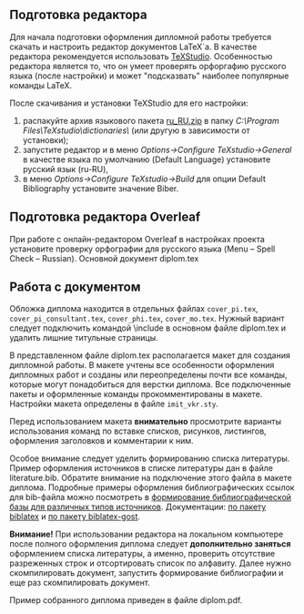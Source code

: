 <!DOCTYPE HTML PUBLIC "-//W3C//DTD HTML 4.0 Transitional//EN">
<html>
<head>
<title>Инструкции по работе с шаблоном</title>
<meta name="" content="">
</head>
<body>
<h2>Подготовка редактора</h2>
<p>Для начала подготовки оформления дипломной работы требуется скачать и настроить редактор документов LaTeX`а. 
В качестве редактора рекомендуется использовать <a href="http://texstudio.sourceforge.net/">TeXStudio</a>. 
Особенностью редактора является то, что он умеет проверять орфоргафию русского языка (после настройки) и может "подсказвать" наиболее популярные команды LaTeX.</p>
<p>После скачивания и установки TeXStudio для его настройки:</p>
<ol>
	<li>распакуйте архив языкового пакета <a href="https://drive.google.com/file/d/1WBPQx5ner85m9oBsR8S8GXr7iNdC69bz/view?usp=sharing">ru_RU.zip</a> 
	в папку <em>C:\Program Files\TeXstudio\dictionaries\</em> (или другую в зависимости от установки); </li>
	<li>запустите редактор и в меню <em>Options->Configure TeXstudio->General</em> в качестве языка по умолчанию (Default Language) установите русский язык (ru-RU),</li>
  <li>в меню <em>Options->Configure TeXstudio->Build</em> для опции Default Bibliography установите значение Biber.</li>
</ol>

<h2>Подготовка редактора Overleaf</h2>
<p>
При работе с онлайн-редактором Overleaf в настройках проекта установите проверку орфографии для русского языка (Menu – Spell Check – Russian). Основной документ diplom.tex
</p>

<h2>Работа с документом</h2>
<p>Обложка диплома находится в отдельных файлах <code>cover_pi.tex</code>, <code>cover_pi_consultant.tex</code>, <code>cover_phi.tex</code>, <code>cover_mo.tex</code>. 
Нужный вариант следует подключить командой \include в основном файле diplom.tex и удалить лишние титульные страницы.</p>
<p>В представленном файле diplom.tex располагается макет для создания дипломной работы. 
В макете учтены все особенности оформления дипломных работ и созданы или переопределены почти все команды, 
которые могут понадобиться для верстки диплома. Все подключенные пакеты и оформленные команды прокомментированы в макете. Настройки макета
определены в файле <code>imit_vkr.sty</code>.</p>
<p>Перед использованием макета <strong>внимательно</strong> просмотрите варианты использования команд по вставке списков, рисунков, листингов, 
оформления заголовков и комментарии к ним.</p>
<p>Особое внимание следует уделить формированию списка литературы. 
Пример оформления источников в списке литературы дан в файле literature.bib. 
Обратите внимание на подключение этого файла в макете диплома. 
Подробные примеры оформления библиографических ссылок для bib-файла можно посмотреть в 
<a href="http://ctan.altspu.ru/macros/latex/contrib/biblatex-contrib/biblatex-gost/doc/biblatex-gost-examples.pdf">формирование библиографической базы для различных типов источников</a>. 
Документации: <a href="http://mirror.ox.ac.uk/sites/ctan.org/macros/latex/contrib/biblatex/doc/biblatex.pdf">
    по пакету biblatex</a> и <a href="http://mirror.macomnet.net/pub/CTAN/macros/latex/contrib/biblatex-contrib/biblatex-gost/doc/biblatex-gost.pdf">
по пакету biblatex-gost</a>.</p>

<p><strong>Внимание!</strong> При использовании редактора на локальном компьютере после полного оформления диплома следует 
<strong>дополнительно заняться</strong> оформлением списка литературы, а именно, 
проверить отсутствие разреженных строк и отсортировать список по алфавиту. 
Далее нужно скомпилировать документ, запустить формирование библиографии и еще раз скомпилировать документ. 
<p>Пример собранного диплома приведен в файле diplom.pdf.</p>
</body>
</html>